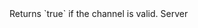 <function name="IsValid" parent="IGModAudioChannel" type="classfunc">
	<description>
		Returns `true` if the channel is valid.
		<added version="0.4"></added>
	</description>
	<realm>Server</realm>
	<rets>
		<ret name="" type="boolean"></ret>
	</rets>
</function>